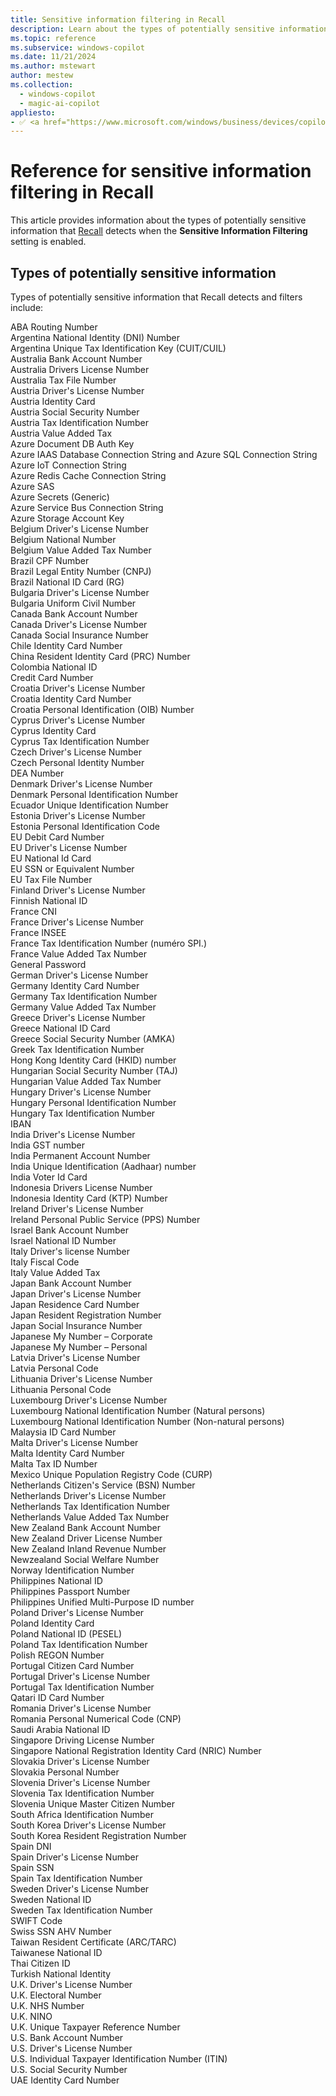 ```yaml
---
title: Sensitive information filtering in Recall
description: Learn about the types of potentially sensitive information Recall detects.
ms.topic: reference
ms.subservice: windows-copilot
ms.date: 11/21/2024
ms.author: mstewart
author: mestew
ms.collection:
  - windows-copilot
  - magic-ai-copilot
appliesto:
- ✅ <a href="https://www.microsoft.com/windows/business/devices/copilot-plus-pcs#copilot-plus-pcs" target="_blank">Copilot+ PCs</a>
---
```



# Reference for sensitive information filtering in Recall

This article provides information about the types of potentially sensitive information that [Recall](manage-recall.md) detects when the **Sensitive Information Filtering** setting is enabled.

## Types of potentially sensitive information

Types of potentially sensitive information that Recall detects and filters include:

ABA Routing Number </br>
Argentina National Identity (DNI) Number </br>
Argentina Unique Tax Identification Key (CUIT/CUIL) </br>
Australia Bank Account Number </br>
Australia Drivers License Number </br>
Australia Tax File Number </br>
Austria Driver's License Number </br>
Austria Identity Card </br>
Austria Social Security Number </br>
Austria Tax Identification Number </br>
Austria Value Added Tax </br>
Azure Document DB Auth Key </br>
Azure IAAS Database Connection String and Azure SQL Connection String </br>
Azure IoT Connection String </br>
Azure Redis Cache Connection String </br>
Azure SAS </br>
Azure Secrets (Generic) </br>
Azure Service Bus Connection String </br>
Azure Storage Account Key </br>
Belgium Driver's License Number </br>
Belgium National Number </br>
Belgium Value Added Tax Number </br>
Brazil CPF Number </br>
Brazil Legal Entity Number (CNPJ) </br>
Brazil National ID Card (RG) </br>
Bulgaria Driver's License Number </br>
Bulgaria Uniform Civil Number </br>
Canada Bank Account Number </br>
Canada Driver's License Number </br>
Canada Social Insurance Number </br>
Chile Identity Card Number </br>
China Resident Identity Card (PRC) Number </br>
Colombia National ID </br>
Credit Card Number </br>
Croatia Driver's License Number </br>
Croatia Identity Card Number </br>
Croatia Personal Identification (OIB) Number </br>
Cyprus Driver's License Number </br>
Cyprus Identity Card </br>
Cyprus Tax Identification Number </br>
Czech Driver's License Number </br>
Czech Personal Identity Number </br>
DEA Number </br>
Denmark Driver's License Number </br>
Denmark Personal Identification Number </br>
Ecuador Unique Identification Number </br>
Estonia Driver's License Number </br>
Estonia Personal Identification Code </br>
EU Debit Card Number </br>
EU Driver's License Number </br>
EU National Id Card </br>
EU SSN or Equivalent Number </br>
EU Tax File Number </br>
Finland Driver's License Number </br>
Finnish National ID </br>
France CNI </br>
France Driver's License Number </br>
France INSEE </br>
France Tax Identification Number (numéro SPI.) </br>
France Value Added Tax Number </br>
General Password </br>
German Driver's License Number </br>
Germany Identity Card Number </br>
Germany Tax Identification Number </br>
Germany Value Added Tax Number </br>
Greece Driver's License Number </br>
Greece National ID Card </br>
Greece Social Security Number (AMKA) </br>
Greek Tax Identification Number </br>
Hong Kong Identity Card (HKID) number </br>
Hungarian Social Security Number (TAJ) </br>
Hungarian Value Added Tax Number </br>
Hungary Driver's License Number </br>
Hungary Personal Identification Number </br>
Hungary Tax Identification Number </br>
IBAN </br>
India Driver's License Number </br>
India GST number </br>
India Permanent Account Number </br>
India Unique Identification (Aadhaar) number </br>
India Voter Id Card </br>
Indonesia Drivers License Number </br>
Indonesia Identity Card (KTP) Number </br>
Ireland Driver's License Number </br>
Ireland Personal Public Service (PPS) Number </br>
Israel Bank Account Number </br>
Israel National ID Number </br>
Italy Driver's license Number </br>
Italy Fiscal Code </br>
Italy Value Added Tax </br>
Japan Bank Account Number </br>
Japan Driver's License Number </br>
Japan Residence Card Number </br>
Japan Resident Registration Number </br>
Japan Social Insurance Number </br>
Japanese My Number – Corporate </br>
Japanese My Number – Personal </br>
Latvia Driver's License Number </br>
Latvia Personal Code </br>
Lithuania Driver's License Number </br>
Lithuania Personal Code </br>
Luxembourg Driver's License Number </br>
Luxembourg National Identification Number (Natural persons) </br>
Luxembourg National Identification Number (Non-natural persons) </br>
Malaysia ID Card Number </br>
Malta Driver's License Number </br>
Malta Identity Card Number </br>
Malta Tax ID Number </br>
Mexico Unique Population Registry Code (CURP) </br>
Netherlands Citizen's Service (BSN) Number </br>
Netherlands Driver's License Number </br>
Netherlands Tax Identification Number </br>
Netherlands Value Added Tax Number </br>
New Zealand Bank Account Number </br>
New Zealand Driver License Number </br>
New Zealand Inland Revenue Number </br>
Newzealand Social Welfare Number </br>
Norway Identification Number </br>
Philippines National ID </br>
Philippines Passport Number </br>
Philippines Unified Multi-Purpose ID number </br>
Poland Driver's License Number </br>
Poland Identity Card </br>
Poland National ID (PESEL) </br>
Poland Tax Identification Number </br>
Polish REGON Number </br>
Portugal Citizen Card Number </br>
Portugal Driver's License Number </br>
Portugal Tax Identification Number </br>
Qatari ID Card Number </br>
Romania Driver's License Number </br>
Romania Personal Numerical Code (CNP) </br>
Saudi Arabia National ID </br>
Singapore Driving License Number </br>
Singapore National Registration Identity Card (NRIC) Number </br>
Slovakia Driver's License Number </br>
Slovakia Personal Number </br>
Slovenia Driver's License Number </br>
Slovenia Tax Identification Number </br>
Slovenia Unique Master Citizen Number </br>
South Africa Identification Number </br>
South Korea Driver's License Number </br>
South Korea Resident Registration Number </br>
Spain DNI </br>
Spain Driver's License Number </br>
Spain SSN </br>
Spain Tax Identification Number </br>
Sweden Driver's License Number </br>
Sweden National ID </br>
Sweden Tax Identification Number </br>
SWIFT Code </br>
Swiss SSN AHV Number </br>
Taiwan Resident Certificate (ARC/TARC) </br>
Taiwanese National ID </br>
Thai Citizen ID </br>
Turkish National Identity </br>
U.K. Driver's License Number </br>
U.K. Electoral Number </br>
U.K. NHS Number </br>
U.K. NINO </br>
U.K. Unique Taxpayer Reference Number </br>
U.S. Bank Account Number </br>
U.S. Driver's License Number </br>
U.S. Individual Taxpayer Identification Number (ITIN) </br>
U.S. Social Security Number </br>
UAE Identity Card Number </br>
